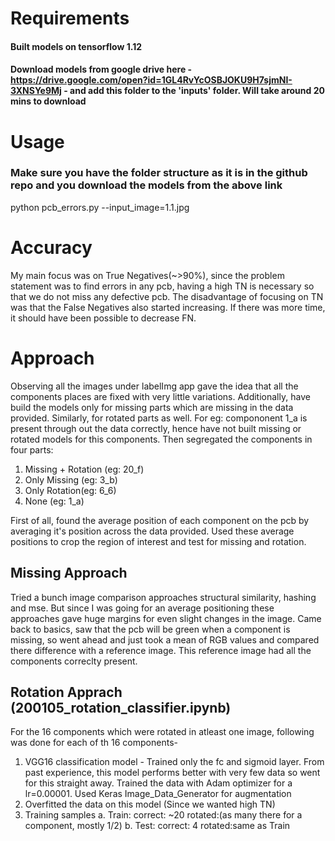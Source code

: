 # Requirements #
#### Built models on tensorflow 1.12
#### Download models from google drive here - https://drive.google.com/open?id=1GL4RvYcOSBJOKU9H7sjmNI-3XNSYe9Mj - and add this folder to the 'inputs' folder. Will take around 20 mins to download

# Usage 
### Make sure you have the folder structure as it is in the github repo and you download the models from the above link 
python pcb_errors.py --input_image=1.1.jpg

# Accuracy
My main focus was on True Negatives(~>90%), since the problem statement was to find errors in any pcb, having a high TN is necessary so that we do not miss any defective pcb. The disadvantage of focusing on TN was that the False Negatives also started increasing. If there was more time, it should have been possible to decrease FN.

# Approach
Observing all the images under labelImg app gave the idea that all the components places are fixed with very little variations. Additionally, have build the models only for missing parts which are missing in the data provided. Similarly, for rotated parts as well. For eg: compononent 1_a is present through out the data correctly, hence have not built missing or rotated models for this components.
Then segregated the components in four parts:
1. Missing + Rotation (eg: 20_f)
2. Only Missing (eg: 3_b)
3. Only Rotation(eg: 6_6)
4. None (eg: 1_a)

First of all, found the average position of each component on the pcb by averaging it's position across the data provided. Used these average positions to crop the region of interest and test for missing and rotation.

## Missing Approach
Tried a bunch image comparison approaches structural similarity, hashing and mse. But since I was going for an average positioning these approaches gave huge margins for even slight changes in the image. Came back to basics, saw that the pcb will be green when a component is missing, so went ahead and just took a mean of RGB values and compared there difference with a reference image. This reference image had all the components correclty present. 

## Rotation Apprach (200105_rotation_classifier.ipynb)
For the 16 components which were rotated in atleast one image, following was done for each of th 16 components-
1. VGG16 classification model - Trained only the fc and sigmoid layer. From past experience, this model performs better with very few data so went for this straight away. Trained the data with Adam optimizer for a lr=0.00001. Used Keras Image_Data_Generator for augmentation
2. Overfitted the data on this model (Since we wanted high TN)
3. Training samples
  a. Train: correct: ~20 rotated:(as many there for a component, mostly 1/2)
  b. Test: correct: 4 rotated:same as Train
